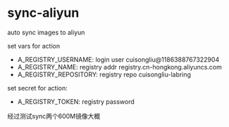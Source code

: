 # sync-aliyun
auto sync images to aliyun

set vars for action 

- A_REGISTRY_USERNAME: login user cuisongliu@1186388767322904
- A_REGISTRY_NAME: registry addr  registry.cn-hongkong.aliyuncs.com
- A_REGISTRY_REPOSITORY: registry repo cuisongliu-labring

set secret for action:

- A_REGISTRY_TOKEN: registry password

经过测试sync两个600M镜像大概
